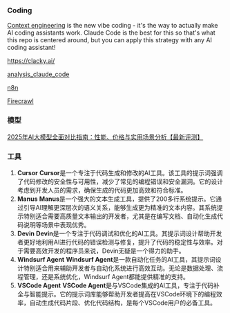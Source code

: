 ### Coding

[Context engineering](https://github.com/coleam00/context-engineering-intro) is the new vibe coding - it's the way to actually make AI coding assistants work. Claude Code is the best for this so that's what this repo is centered around, but you can apply this strategy with any AI coding assistant!

https://clacky.ai/



[analysis_claude_code](https://github.com/shareAI-lab/analysis_claude_code)

[n8n](https://github.com/n8n-io/n8n)

[Firecrawl](https://www.firecrawl.dev/)





### 模型

[2025年AI大模型全面对比指南：性能、价格与实用场景分析【最新评测】](https://www.cursor-ide.com/blog/ai-model-comparison-guide)



### 工具

1. **Cursor**
   **Cursor**是一个专注于代码生成和修改的AI工具。该工具的提示词强调了代码修改的安全性与可用性，减少了常见的编程错误和安全漏洞。它的设计考虑到开发人员的需求，确保生成的代码更加高效和符合标准。
2. **Manus**
   **Manus**是一个强大的文本生成工具，提供了200多行系统提示。它通过引导AI理解更深层次的语义关系，能够生成更为精准的文本内容。其系统提示特别适合需要高质量文本输出的开发者，尤其是在编写文档、自动化生成代码说明等场景中表现优秀。
3. **Devin**
   **Devin**是一个专注于代码调试和优化的AI工具。其提示词设计帮助开发者更好地利用AI进行代码的错误检测与修复，提升了代码的稳定性与效率。对于需要高效开发的程序员来说，Devin无疑是一个得力的助手。
4. **Windsurf Agent**
   **Windsurf Agent**是一款自动化任务的AI工具，其提示词设计特别适合用来辅助开发者与自动化系统进行高效互动。无论是数据处理、流程管理，还是系统优化，Windsurf Agent都能提供精准的支持。
5. **VSCode Agent**
   **VSCode Agent**是与VSCode集成的AI工具，专注于代码补全与智能提示。它的提示词库能够帮助开发者提高在VSCode环境下的编程效率，自动生成代码片段、优化代码结构，是每个VSCode用户的必备工具。


